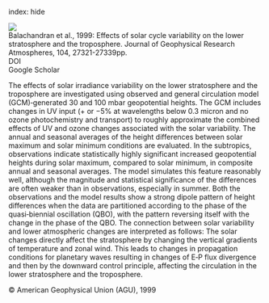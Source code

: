 index: hide

<div class="Citation">
    <div class="Citation-thumb CitationThumb-linked"  data-href="https://doi.org/10.1029/1999jd900924">
      <img src="https://static.claimspace.cloud/climate-study-static/refs/thumbs/10/Balachandran_et_al_1999-thumb.png" />
    </div>

  <div class="Citation-body">
    <div class="Citation-text">Balachandran et al., 1999: Effects of solar cycle variability on the lower stratosphere and the troposphere. <span class="Article-journal">Journal of Geophysical Research Atmospheres, </span><span class="Article-volume">104, </span>27321-27339pp.</div>
    <div class="Citation-links">
      <div class="CitationLink" data-href="https://doi.org/10.1029/1999jd900924">
        <div class="CitationLink-icon CitationLink-Doi"></div>
        <div class="CitationLink-text">DOI</div>
      </div>
      <div class="CitationLink" data-href="https://scholar.google.com/scholar?q=10.1029/1999jd900924">
        <div class="CitationLink-icon CitationLink-Scholar"></div>
        <div class="CitationLink-text">Google Scholar</div>
      </div>
    </div>
  </div>
</div>

The effects of solar irradiance variability on the lower stratosphere and the troposphere are investigated using observed and general circulation model (GCM)‐generated 30 and 100 mbar geopotential heights. The GCM includes changes in UV input (+ or −5% at wavelengths below 0.3 micron and no ozone photochemistry and transport) to roughly approximate the combined effects of UV and ozone changes associated with the solar variability. The annual and seasonal averages of the height differences between solar maximum and solar minimum conditions are evaluated. In the subtropics, observations indicate statistically highly significant increased geopotential heights during solar maximum, compared to solar minimum, in composite annual and seasonal averages. The model simulates this feature reasonably well, although the magnitude and statistical significance of the differences are often weaker than in observations, especially in summer. Both the observations and the model results show a strong dipole pattern of height differences when the data are partitioned according to the phase of the quasi‐biennial oscillation (QBO), with the pattern reversing itself with the change in the phase of the QBO. The connection between solar variability and lower atmospheric changes are interpreted as follows: The solar changes directly affect the stratosphere by changing the vertical gradients of temperature and zonal wind. This leads to changes in propagation conditions for planetary waves resulting in changes of E‐P flux divergence and then by the downward control principle, affecting the circulation in the lower stratosphere and the troposphere.

<div class="Citation-copy">
&copy; American Geophysical Union (AGU), 1999
</div>
